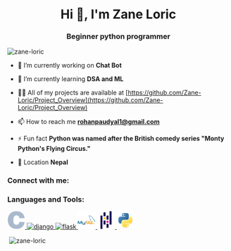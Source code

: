 <h1 align="center">Hi 👋, I'm Zane Loric</h1>
<h3 align="center">Beginner python programmer</h3>

<p align="left"> <img src="https://komarev.com/ghpvc/?username=zane-loric&label=Profile%20views&color=0e75b6&style=flat" alt="zane-loric" /> </p>

- 🔭 I’m currently working on **Chat Bot**

- 🌱 I’m currently learning **DSA and ML**

- 👨‍💻 All of my projects are available at [https://github.com/Zane-Loric/Project_Overview](https://github.com/Zane-Loric/Project_Overview)

- 📫 How to reach me **rohanpaudyal1@gmail.com**

- ⚡ Fun fact **Python was named after the British comedy series "Monty Python's Flying Circus."**

- 📍 Location **Nepal** 

<h3 align="left">Connect with me:</h3>
<p align="left">
</p>

<h3 align="left">Languages and Tools:</h3>
<p align="left"> <a href="https://www.cprogramming.com/" target="_blank" rel="noreferrer"> <img src="https://raw.githubusercontent.com/devicons/devicon/master/icons/c/c-original.svg" alt="c" width="40" height="40"/> </a> <a href="https://www.djangoproject.com/" target="_blank" rel="noreferrer"> <img src="https://cdn.worldvectorlogo.com/logos/django.svg" alt="django" width="40" height="40"/> </a> <a href="https://flask.palletsprojects.com/" target="_blank" rel="noreferrer"> <img src="https://www.vectorlogo.zone/logos/pocoo_flask/pocoo_flask-icon.svg" alt="flask" width="40" height="40"/> </a> <a href="https://www.mysql.com/" target="_blank" rel="noreferrer"> <img src="https://raw.githubusercontent.com/devicons/devicon/master/icons/mysql/mysql-original-wordmark.svg" alt="mysql" width="40" height="40"/> </a> <a href="https://pandas.pydata.org/" target="_blank" rel="noreferrer"> <img src="https://raw.githubusercontent.com/devicons/devicon/2ae2a900d2f041da66e950e4d48052658d850630/icons/pandas/pandas-original.svg" alt="pandas" width="40" height="40"/> </a> <a href="https://www.python.org" target="_blank" rel="noreferrer"> <img src="https://raw.githubusercontent.com/devicons/devicon/master/icons/python/python-original.svg" alt="python" width="40" height="40"/> </a> </p>

<p>&nbsp;<img align="center" src="https://github-readme-stats.vercel.app/api?username=zane-loric&show_icons=true&locale=en" alt="zane-loric" /></p>
